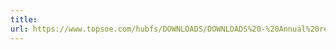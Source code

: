 ```yaml
---
title: 
url: https://www.topsoe.com/hubfs/DOWNLOADS/DOWNLOADS%20-%20Annual%20reports/2021/DO%20NOT%20DELETE/sr21/Topsoe%20Global%20Environmental%20Policy.pdf
---
```


